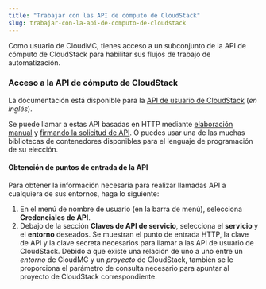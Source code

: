 ```yaml
---
title: "Trabajar con las API de cómputo de CloudStack"
slug: trabajar-con-la-api-de-computo-de-cloudstack
---
```



Como usuario de CloudMC, tienes acceso a un subconjunto de la API de cómputo de CloudStack para habilitar sus flujos de trabajo de automatización.

### Acceso a la API de cómputo de CloudStack

La documentación está disponible para la [API de usuario de CloudStack](http://cloudstack.apache.org/api/apidocs-4.7/TOC_User.html) (*en inglés*).

Se puede llamar a estas API basadas en HTTP mediante [elaboración manual](http://docs.cloudstack.apache.org/en/latest/dev.html#making-api-requests) y [firmando la solicitud de API](http://docs.cloudstack.apache.org/en/latest/dev.html#signing-api-requests). O puedes usar una de las muchas bibliotecas de contenedores disponibles para el lenguaje de programación de su elección.

#### Obtención de puntos de entrada de la API

Para obtener la información necesaria para realizar llamadas API a cualquiera de sus entornos, haga lo siguiente:

1. En el menú de nombre de usuario (en la barra de menú), selecciona **Credenciales de API**.
1. Debajo de la sección **Claves de API de servicio**, selecciona el **servicio** y el **entorno** deseados. Se muestran el punto de entrada HTTP, la clave de API y la clave secreta necesarios para llamar a las API de usuario de CloudStack. Debido a que existe una relación de uno a uno entre un *entorno* de CloudMC y un *proyecto* de CloudStack, también se le proporciona el parámetro de consulta necesario para apuntar al proyecto de CloudStack correspondiente.
